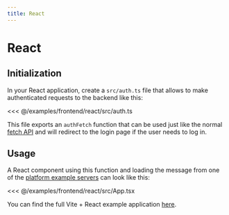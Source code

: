 ```yaml
---
title: React
---
```


# React

## Initialization

In your React application, create a `src/auth.ts` file that allows to make authenticated requests to the backend like this:

<<< @/examples/frontend/react/src/auth.ts

This file exports an `authFetch` function that can be used just like the normal [fetch API](https://developer.mozilla.org/en-US/docs/Web/API/Fetch_API/Using_Fetch) and will redirect to the login page if the user needs to log in.

## Usage

A React component using this function and loading the message from one of the [platform example servers](../platforms/index.md) can look like this:

<<< @/examples/frontend/react/src/App.tsx

You can find the full Vite + React example application [here](https://github.com/feathersdev/examples/tree/main/frontend/react).
